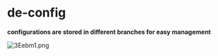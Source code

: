 # de-config

**configurations are stored in different branches for easy management**
 
![3Eebm1.png](https://a.l3n.co/i/3Eebm1.png)
